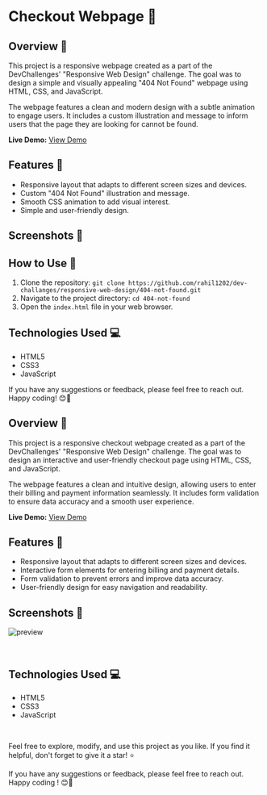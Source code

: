 # Checkout Webpage 🚀



## Overview 📝

This project is a responsive webpage created as a part of the DevChallenges' "Responsive Web Design" challenge. The goal was to design a simple and visually appealing "404 Not Found" webpage using HTML, CSS, and JavaScript.

The webpage features a clean and modern design with a subtle animation to engage users. It includes a custom illustration and message to inform users that the page they are looking for cannot be found.

**Live Demo:** [View Demo](https://)

## Features 🌟

- Responsive layout that adapts to different screen sizes and devices.
- Custom "404 Not Found" illustration and message.
- Smooth CSS animation to add visual interest.
- Simple and user-friendly design.

## Screenshots 📸



## How to Use 🚀

1. Clone the repository: `git clone https://github.com/rahil1202/dev-challanges/responsive-web-design/404-not-found.git`
2. Navigate to the project directory: `cd 404-not-found`
3. Open the `index.html` file in your web browser.

## Technologies Used 💻

- HTML5
- CSS3
- JavaScript



If you have any suggestions or feedback, please feel free to reach out. Happy coding! 😊🚀

## Overview 📝

This project is a responsive checkout webpage created as a part of the DevChallenges' "Responsive Web Design" challenge. The goal was to design an interactive and user-friendly checkout page using HTML, CSS, and JavaScript.

The webpage features a clean and intuitive design, allowing users to enter their billing and payment information seamlessly. It includes form validation to ensure data accuracy and a smooth user experience.

**Live Demo:** [View Demo](https://your-demo-link.com)

## Features 🌟

- Responsive layout that adapts to different screen sizes and devices.
- Interactive form elements for entering billing and payment details.
- Form validation to prevent errors and improve data accuracy.
- User-friendly design for easy navigation and readability.

## Screenshots 📸

![preview](https://github.com/rahil1202/dev-challanges/assets/104057403/2cc7ebb4-b8c8-4943-a231-33aa4eebbeca)

</br>

## Technologies Used 💻

- HTML5
- CSS3
- JavaScript

</br>

Feel free to explore, modify, and use this project as you like. If you find it helpful, don't forget to give it a star! ⭐️

If you have any suggestions or feedback, please feel free to reach out. Happy coding ! 😊🛒

